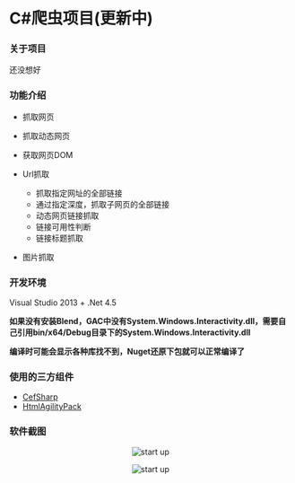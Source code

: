 # C\#爬虫项目(更新中)
### 关于项目
还没想好

### 功能介绍
* 抓取网页
* 抓取动态网页
* 获取网页DOM
* Url抓取
    * 抓取指定网址的全部链接
    * 通过指定深度，抓取子网页的全部链接
    * 动态网页链接抓取
    * 链接可用性判断
    * 链接标题抓取
    
* 图片抓取

### 开发环境
Visual Studio 2013 + .Net 4.5<br/>

**如果没有安装Blend，GAC中没有System.Windows.Interactivity.dll，需要自己引用bin/x64/Debug目录下的System.Windows.Interactivity.dll**

**编译时可能会显示各种库找不到，Nuget还原下包就可以正常编译了**

### 使用的三方组件
* [CefSharp](https://github.com/cefsharp/CefSharp)
* [HtmlAgilityPack](https://github.com/zzzprojects/html-agility-pack)

### 软件截图
<p align="center">
 <img align="center" alt="start up" src="https://github.com/zhaotianff/CSharpCrawler/blob/master/CSharpCrawler/ScreenShots/1.png" />
</p>
<p align="center">
 <img align="center" alt="start up" src="https://github.com/zhaotianff/CSharpCrawler/blob/master/CSharpCrawler/ScreenShots/2.png" />
</p>

